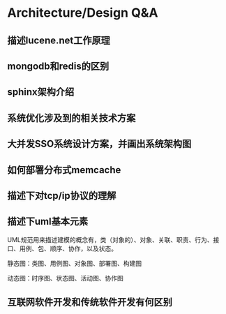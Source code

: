 Architecture/Design Q&A
====

## 描述lucene.net工作原理

## mongodb和redis的区别

## sphinx架构介绍

## 系统优化涉及到的相关技术方案

## 大并发SSO系统设计方案，并画出系统架构图

## 如何部署分布式memcache

## 描述下对tcp/ip协议的理解

## 描述下uml基本元素

UML规范用来描述建模的概念有，类（对象的）、对象、关联、职责、行为、接口、用例、包、顺序、协作，以及状态。

静态图：类图、用例图、对象图、部署图、构建图

动态图：时序图、状态图、活动图、协作图

## 互联网软件开发和传统软件开发有何区别





